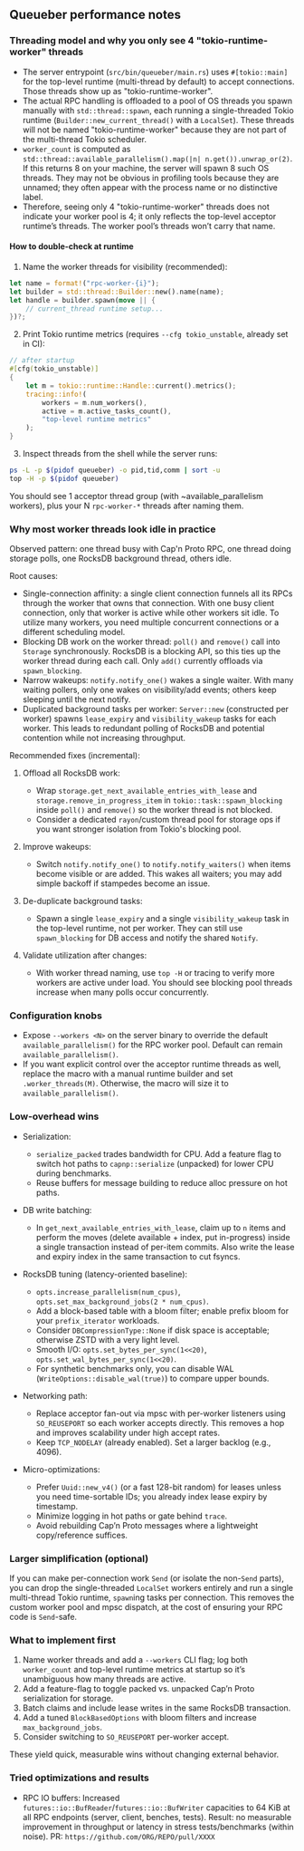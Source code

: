 ## Queueber performance notes

### Threading model and why you only see 4 "tokio-runtime-worker" threads

- The server entrypoint (`src/bin/queueber/main.rs`) uses `#[tokio::main]` for the top-level runtime (multi-thread by default) to accept connections. Those threads show up as "tokio-runtime-worker".
- The actual RPC handling is offloaded to a pool of OS threads you spawn manually with `std::thread::spawn`, each running a single-threaded Tokio runtime (`Builder::new_current_thread()` with a `LocalSet`). These threads will not be named "tokio-runtime-worker" because they are not part of the multi-thread Tokio scheduler.
- `worker_count` is computed as `std::thread::available_parallelism().map(|n| n.get()).unwrap_or(2)`. If this returns 8 on your machine, the server will spawn 8 such OS threads. They may not be obvious in profiling tools because they are unnamed; they often appear with the process name or no distinctive label.
- Therefore, seeing only 4 "tokio-runtime-worker" threads does not indicate your worker pool is 4; it only reflects the top-level acceptor runtime’s threads. The worker pool’s threads won’t carry that name.

#### How to double-check at runtime

1) Name the worker threads for visibility (recommended):

```rust
let name = format!("rpc-worker-{i}");
let builder = std::thread::Builder::new().name(name);
let handle = builder.spawn(move || {
    // current_thread runtime setup...
})?;
```

2) Print Tokio runtime metrics (requires `--cfg tokio_unstable`, already set in CI):

```rust
// after startup
#[cfg(tokio_unstable)]
{
    let m = tokio::runtime::Handle::current().metrics();
    tracing::info!(
        workers = m.num_workers(),
        active = m.active_tasks_count(),
        "top-level runtime metrics"
    );
}
```

3) Inspect threads from the shell while the server runs:

```bash
ps -L -p $(pidof queueber) -o pid,tid,comm | sort -u
top -H -p $(pidof queueber)
```

You should see 1 acceptor thread group (with ~available_parallelism workers), plus your N `rpc-worker-*` threads after naming them.

### Why most worker threads look idle in practice

Observed pattern: one thread busy with Cap'n Proto RPC, one thread doing storage polls, one RocksDB background thread, others idle.

Root causes:

- Single-connection affinity: a single client connection funnels all its RPCs through the worker that owns that connection. With one busy client connection, only that worker is active while other workers sit idle. To utilize many workers, you need multiple concurrent connections or a different scheduling model.
- Blocking DB work on the worker thread: `poll()` and `remove()` call into `Storage` synchronously. RocksDB is a blocking API, so this ties up the worker thread during each call. Only `add()` currently offloads via `spawn_blocking`.
- Narrow wakeups: `notify.notify_one()` wakes a single waiter. With many waiting pollers, only one wakes on visibility/add events; others keep sleeping until the next notify.
- Duplicated background tasks per worker: `Server::new` (constructed per worker) spawns `lease_expiry` and `visibility_wakeup` tasks for each worker. This leads to redundant polling of RocksDB and potential contention while not increasing throughput.

Recommended fixes (incremental):

1) Offload all RocksDB work:
   - Wrap `storage.get_next_available_entries_with_lease` and `storage.remove_in_progress_item` in `tokio::task::spawn_blocking` inside `poll()` and `remove()` so the worker thread is not blocked.
   - Consider a dedicated `rayon`/custom thread pool for storage ops if you want stronger isolation from Tokio's blocking pool.

2) Improve wakeups:
   - Switch `notify.notify_one()` to `notify.notify_waiters()` when items become visible or are added. This wakes all waiters; you may add simple backoff if stampedes become an issue.

3) De-duplicate background tasks:
   - Spawn a single `lease_expiry` and a single `visibility_wakeup` task in the top-level runtime, not per worker. They can still use `spawn_blocking` for DB access and notify the shared `Notify`.

4) Validate utilization after changes:
   - With worker thread naming, use `top -H` or tracing to verify more workers are active under load. You should see blocking pool threads increase when many polls occur concurrently.

### Configuration knobs

- Expose `--workers <N>` on the server binary to override the default `available_parallelism()` for the RPC worker pool. Default can remain `available_parallelism()`.
- If you want explicit control over the acceptor runtime threads as well, replace the macro with a manual runtime builder and set `.worker_threads(M)`. Otherwise, the macro will size it to `available_parallelism()`.

### Low-overhead wins

- Serialization:
  - `serialize_packed` trades bandwidth for CPU. Add a feature flag to switch hot paths to `capnp::serialize` (unpacked) for lower CPU during benchmarks.
  - Reuse buffers for message building to reduce alloc pressure on hot paths.

- DB write batching:
  - In `get_next_available_entries_with_lease`, claim up to `n` items and perform the moves (delete available + index, put in-progress) inside a single transaction instead of per-item commits. Also write the lease and expiry index in the same transaction to cut fsyncs.

- RocksDB tuning (latency-oriented baseline):
  - `opts.increase_parallelism(num_cpus)`, `opts.set_max_background_jobs(2 * num_cpus)`.
  - Add a block-based table with a bloom filter; enable prefix bloom for your `prefix_iterator` workloads.
  - Consider `DBCompressionType::None` if disk space is acceptable; otherwise ZSTD with a very light level.
  - Smooth I/O: `opts.set_bytes_per_sync(1<<20)`, `opts.set_wal_bytes_per_sync(1<<20)`.
  - For synthetic benchmarks only, you can disable WAL (`WriteOptions::disable_wal(true)`) to compare upper bounds.

- Networking path:
  - Replace acceptor fan-out via mpsc with per-worker listeners using `SO_REUSEPORT` so each worker accepts directly. This removes a hop and improves scalability under high accept rates.
  - Keep `TCP_NODELAY` (already enabled). Set a larger backlog (e.g., 4096).

- Micro-optimizations:
  - Prefer `Uuid::new_v4()` (or a fast 128-bit random) for leases unless you need time-sortable IDs; you already index lease expiry by timestamp.
  - Minimize logging in hot paths or gate behind `trace`.
  - Avoid rebuilding Cap’n Proto messages where a lightweight copy/reference suffices.

### Larger simplification (optional)

If you can make per-connection work `Send` (or isolate the non-`Send` parts), you can drop the single-threaded `LocalSet` workers entirely and run a single multi-thread Tokio runtime, `spawn`ing tasks per connection. This removes the custom worker pool and mpsc dispatch, at the cost of ensuring your RPC code is `Send`-safe.

### What to implement first

1) Name worker threads and add a `--workers` CLI flag; log both `worker_count` and top-level runtime metrics at startup so it’s unambiguous how many threads are active.
2) Add a feature-flag to toggle packed vs. unpacked Cap’n Proto serialization for storage.
3) Batch claims and include lease writes in the same RocksDB transaction.
4) Add a tuned `BlockBasedOptions` with bloom filters and increase `max_background_jobs`.
5) Consider switching to `SO_REUSEPORT` per-worker accept.

These yield quick, measurable wins without changing external behavior.

### Tried optimizations and results

- RPC IO buffers: Increased `futures::io::BufReader`/`futures::io::BufWriter` capacities to 64 KiB at all RPC endpoints (server, client, benches, tests). Result: no measurable improvement in throughput or latency in stress tests/benchmarks (within noise). PR: `https://github.com/ORG/REPO/pull/XXXX`

